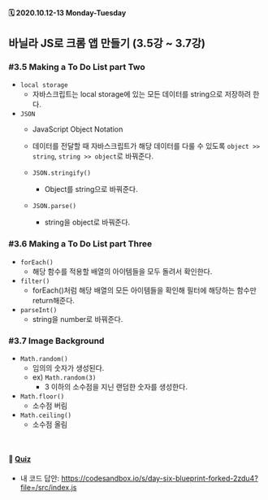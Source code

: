 #### 🗓 2020.10.12-13 Monday-Tuesday

## 바닐라 JS로 크롬 앱 만들기 (3.5강 ~ 3.7강)

### #3.5 Making a To Do List part Two
- `local storage`
  - 자바스크립트는 local storage에 있는 모든 데이터를 string으로 저장하려 한다.
- `JSON` 
  - JavaScript Object Notation
  - 데이터를 전달할 때 자바스크립트가 해당 데이터를 다룰 수 있도록 `object >> string`, `string >> object`로 바꿔준다. 
      
  - `JSON.stringify()`
    - Object를 string으로 바꿔준다.
  - `JSON.parse()`
    - string을 object로 바꿔준다.
  
  

### #3.6 Making a To Do List part Three
- `forEach()`
  - 해당 함수를 적용할 배열의 아이템들을 모두 돌려서 확인한다.
- `filter()`
  - forEach()처럼 해당 배열의 모든 아이템들을 확인해 필터에 해당하는 함수만 return해준다.
- `parseInt()`
  - string을 number로 바꿔준다.



### #3.7 Image Background
- `Math.random()`
  - 임의의 숫자가 생성된다.
  - ex) `Math.random(3)`
    - 3 이하의 소수점을 지닌 랜덤한 숫자를 생성한다.
- `Math.floor()`
  - 소수점 버림
- `Math.ceiling()`
  - 소수점 올림



<br/>

#### 📝 [Quiz](https://github.com/EunJaePark/JSstudy/tree/main/vanillaJS_Challenge/Quiz/Day6)
- 내 코드 답안: https://codesandbox.io/s/day-six-blueprint-forked-2zdu4?file=/src/index.js 
